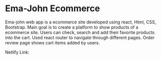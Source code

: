 # Ema-John Ecommerce

Ema-john web app is a ecommerce site developed using react, Html, CSS, Bootstrap. Main goal is to create a platform to show products of a ecommerce site. Users can check, search and add their favorite products into the cart. Used react router to navigate through different pages. Order review page shows cart items added by users.

Netlify Link: 

